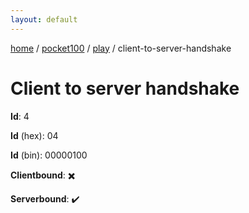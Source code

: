 ```yaml
---
layout: default
---
```


[home](/)  /  [pocket100](/protocol/pocket100)  /  [play](/protocol/pocket100/play)  /  client-to-server-handshake

# Client to server handshake

**Id**: 4

**Id** (hex): 04

**Id** (bin): 00000100

**Clientbound**: ✖️

**Serverbound**: ✔️
